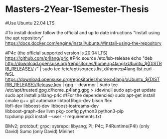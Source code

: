 # Masters-2Year-1Semester-Thesis
 
#Use Ubuntu 22.04 LTS 
 
#To install docker follow the official and up to date intructions "Install using the apt repository"  
https://docs.docker.com/engine/install/ubuntu/#install-using-the-repository


#P4c (the official supported version is 20.04 LTS) https://github.com/p4lang/p4c
#P4c
source /etc/lsb-release
echo "deb http://download.opensuse.org/repositories/home:/p4lang/xUbuntu_${DISTRIB_RELEASE}/ /" | sudo tee /etc/apt/sources.list.d/home:p4lang.list
curl -fsSL https://download.opensuse.org/repositories/home:p4lang/xUbuntu_${DISTRIB_RELEASE}/Release.key | gpg --dearmor | sudo tee /etc/apt/trusted.gpg.d/home_p4lang.gpg > /dev/null
sudo apt-get update
sudo apt install p4lang-p4c
#(For the dependencies)
sudo apt-get install cmake g++ git automake libtool libgc-dev bison flex \
libfl-dev libboost-dev libboost-iostreams-dev \
libboost-graph-dev llvm pkg-config python3 python3-pip \
tcpdump
pip3 install --user -r requirements.txt






BMv2; protobuf; grpc; sysrepo; libyang; PI; P4c; P4Runtime(P4I)
(only David) Sumo
(only David) Mininet